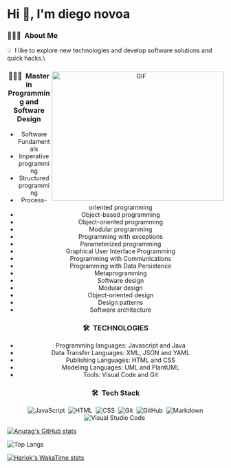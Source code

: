 # Hi 👋, I'm diego novoa

  ### 👨🏻‍💻 &nbsp;About Me
💡 &nbsp;I like to explore new technologies and develop software solutions and quick hacks.\

<a target="_blank" align="center">
  <img align="right" top="500" height="300" width="400" alt="GIF" src="https://media.giphy.com/media/SWoSkN6DxTszqIKEqv/giphy.gif">

### 👨🏻‍💻 &nbsp;Master in Programming and Software Design

- Software Fundamentals
- Imperative programming
- Structured programming
- Process-oriented programming
- Object-based programming
- Object-oriented programming
- Modular programming
- Programming with exceptions
- Parameterized programming
- Graphical User Interface Programming
- Programming with Communications
- Programming with Data Persistence
- Metaprogramming
- Software design
- Modular design
- Object-oriented design
- Design patterns
- Software architecture

### 🛠 &nbsp;TECHNOLOGIES

- Programming languages:
Javascript and Java
- Data Transfer Languages:
XML, JSON and YAML
- Publishing Languages:
HTML and CSS
- Modeling Languages:
UML and PlantUML
- Tools:
Visual Code and Git


### 🛠 &nbsp;Tech Stack
![JavaScript](https://img.shields.io/badge/-JavaScript-05122A?style=flat&logo=javascript)&nbsp;
![HTML](https://img.shields.io/badge/-HTML-05122A?style=flat&logo=HTML5)&nbsp;
![CSS](https://img.shields.io/badge/-CSS-05122A?style=flat&logo=CSS3&logoColor=1572B6)&nbsp;
![Git](https://img.shields.io/badge/-Git-05122A?style=flat&logo=git)&nbsp;
![GitHub](https://img.shields.io/badge/-GitHub-05122A?style=flat&logo=github)&nbsp;
![Markdown](https://img.shields.io/badge/-Markdown-05122A?style=flat&logo=markdown)\
![Visual Studio Code](https://img.shields.io/badge/-Visual%20Studio%20Code-05122A?style=flat&logo=visual-studio-code&logoColor=007ACC)&nbsp;

</a>


[![Anurag's GitHub stats](https://github-readme-stats.vercel.app/api?username=diego-novoa)](https://github.com/diego-novoa/github-readme-stats)

![Top Langs](https://github-readme-stats.vercel.app/api/top-langs/?username=diego-novoa&hide_progress=true)

[![Harlok's WakaTime stats](https://github-readme-stats.vercel.app/api/wakatime?username=ffflabs)](https://github.com/diego-novoa/github-readme-stats)


